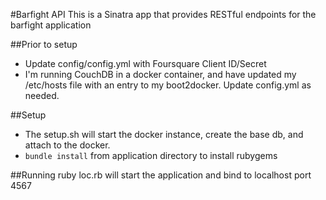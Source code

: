 #Barfight API
This is a Sinatra app that provides RESTful endpoints for the barfight application

##Prior to setup
* Update config/config.yml with Foursquare Client ID/Secret
* I'm running CouchDB in a docker container, and have updated my /etc/hosts file with an entry to my boot2docker. Update config.yml as needed.

##Setup
* The setup.sh will start the docker instance, create the base db, and attach to the docker.
* `bundle install` from application directory to install rubygems

##Running
ruby loc.rb will start the application and bind to localhost port 4567

